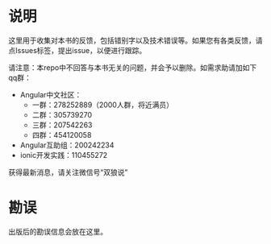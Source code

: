 # 说明
这里用于收集对本书的反馈，包括错别字以及技术错误等。如果您有各类反馈，请点Issues标签，提出issue，以便进行跟踪。

请注意：本repo中不回答与本书无关的问题，并会予以删除。如需求助请加如下qq群：

- Angular中文社区：
    - 一群：278252889（2000人群，将近满员）
    - 二群：305739270
    - 三群：207542263
    - 四群：454120058
- Angular互助组：200242234
- ionic开发实践：110455272

获得最新消息，请关注微信号“双狼说”

# 勘误
出版后的勘误信息会放在这里。
